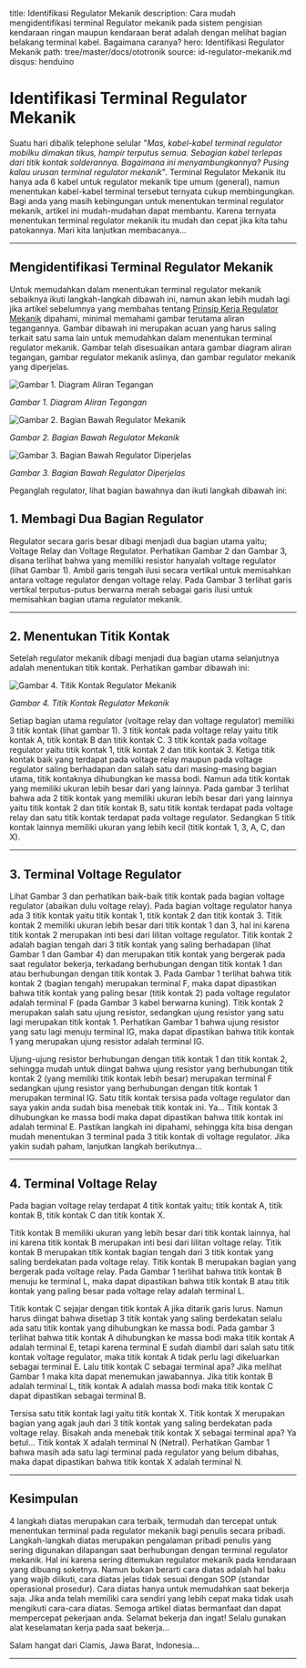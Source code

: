 title: Identifikasi Regulator Mekanik
description: Cara mudah mengidentifikasi terminal Regulator mekanik pada sistem pengisian kendaraan ringan maupun kendaraan berat adalah dengan melihat bagian belakang terminal kabel. Bagaimana caranya?
hero: Identifikasi Regulator Mekanik
path: tree/master/docs/ototronik
source: id-regulator-mekanik.md
disqus: henduino

# Identifikasi Terminal Regulator Mekanik

Suatu hari dibalik telephone selular "*Mas, kabel-kabel terminal regulator mobilku dimakan tikus, hampir terputus semua. Sebagian kabel terlepas dari titik kontak solderannya. Bagaimana ini menyambungkannya? Pusing kalau urusan terminal regulator mekanik*". Terminal Regulator Mekanik itu hanya ada 6 kabel untuk regulator mekanik tipe umum (general), namun menentukan kabel-kabel terminal tersebut ternyata cukup membingungkan. Bagi anda yang masih kebingungan untuk menentukan terminal regulator mekanik, artikel ini mudah-mudahan dapat membantu. Karena ternyata menentukan terminal regulator mekanik itu mudah dan cepat jika kita tahu patokannya. Mari kita lanjutkan membacanya...

***

## Mengidentifikasi Terminal Regulator Mekanik

Untuk memudahkan dalam menentukan terminal regulator mekanik sebaiknya ikuti langkah-langkah dibawah ini, namun akan lebih mudah lagi jika artikel sebelumnya yang membahas tentang [Prinsip Kerja Regulator Mekanik](prinsip-regulator-mekanik.md) dipahami, minimal memahami gambar terutama aliran tegangannya.
Gambar dibawah ini merupakan acuan yang harus saling terkait satu sama lain untuk memudahkan dalam menentukan terminal regulator mekanik. Gambar telah disesuaikan antara gambar diagram aliran tegangan, gambar regulator mekanik aslinya, dan gambar regulator mekanik yang diperjelas.

![Gambar 1. Diagram Aliran Tegangan](./images/01-igs-off-en-off.jpg)

*Gambar 1. Diagram Aliran Tegangan*

![Gambar 2. Bagian Bawah Regulator Mekanik](./images/02a-Terminal-Regulator.jpg)

*Gambar 2. Bagian Bawah Regulator Mekanik*

![Gambar 3. Bagian Bawah Regulator Diperjelas](./images/02b-Terminal-Regulator.jpg)

*Gambar 3. Bagian Bawah Regulator Diperjelas*

Peganglah regulator, lihat bagian bawahnya dan ikuti langkah dibawah ini:

## 1. Membagi Dua Bagian Regulator

Regulator secara garis besar dibagi menjadi dua bagian utama yaitu; Voltage Relay dan Voltage Regulator. Perhatikan Gambar 2 dan Gambar 3, disana terlihat bahwa yang memiliki resistor hanyalah voltage regulator (lihat Gambar 1). Ambil garis tengah ilusi secara vertikal untuk memisahkan antara voltage regulator dengan voltage relay. Pada Gambar 3 terlihat garis vertikal terputus-putus berwarna merah sebagai garis ilusi untuk memisahkan bagian utama regulator mekanik.

***

## 2. Menentukan Titik Kontak

Setelah regulator mekanik dibagi menjadi dua bagian utama selanjutnya adalah menentukan titik kontak. Perhatikan gambar dibawah ini:

![Gambar 4. Titik Kontak Regulator Mekanik](./images/03-titik-kontak.jpg)

*Gambar 4. Titik Kontak Regulator Mekanik*

Setiap bagian utama regulator (voltage relay dan voltage regulator) memiliki 3 titik kontak (lihat gambar 1). 3 titik kontak pada voltage relay yaitu titik kontak A, titik kontak B dan titik kontak C. 3 titik kontak pada voltage regulator yaitu titik kontak 1, titik kontak 2 dan titik kontak 3. Ketiga titik kontak baik yang terdapat pada voltage relay maupun pada voltage regulator saling berhadapan dan salah satu dari masing-masing bagian utama, titik kontaknya dihubungkan ke massa bodi. Namun ada titik kontak yang memiliki ukuran lebih besar dari yang lainnya. Pada gambar 3 terlihat bahwa ada 2 titik kontak yang memiliki ukuran lebih besar dari yang lainnya yaitu titik kontak 2 dan titik kontak B, satu titik kontak terdapat pada voltage relay dan satu titik kontak terdapat pada voltage regulator. Sedangkan 5 titik kontak lainnya memiliki ukuran yang lebih kecil (titik kontak 1, 3, A, C, dan X).

***

## 3. Terminal Voltage Regulator

Lihat Gambar 3 dan perhatikan baik-baik titik kontak pada bagian voltage regulator (abaikan dulu voltage relay). Pada bagian voltage regulator hanya ada 3 titik kontak yaitu titik kontak 1, titik kontak 2 dan titik kontak 3.
Titik kontak 2 memiliki ukuran lebih besar dari titik kontak 1 dan 3, hal ini karena titik kontak 2 merupakan inti besi dari lilitan voltage regulator. Titik kontak 2 adalah bagian tengah dari 3 titik kontak yang saling berhadapan (lihat Gambar 1 dan Gambar 4) dan merupakan titik kontak yang bergerak pada saat regulator bekerja, terkadang berhubungan dengan titik kontak 1 dan atau berhubungan dengan titik kontak 3. Pada Gambar 1 terlihat bahwa titik kontak 2 (bagian tengah) merupakan terminal F, maka dapat dipastikan bahwa titik kontak yang paling besar (titik kontak 2) pada voltage regulator adalah terminal F (pada Gambar 3 kabel berwarna kuning).
Titik kontak 2 merupakan salah satu ujung resistor, sedangkan ujung resistor yang satu lagi merupakan titik kontak 1. Perhatikan Gambar 1 bahwa ujung resistor yang satu lagi menuju terminal IG, maka dapat dipastikan bahwa titik kontak 1 yang merupakan ujung resistor adalah terminal IG.

Ujung-ujung resistor berhubungan dengan titik kontak 1 dan titik kontak 2, sehingga mudah untuk diingat bahwa ujung resistor yang berhubungan titik kontak 2 (yang memiliki titik kontak lebih besar) merupakan terminal F sedangkan ujung resistor yang berhubungan dengan titik kontak 1 merupakan terminal IG.
Satu titik kontak tersisa pada voltage regulator dan saya yakin anda sudah bisa menebak titik kontak ini. Ya... Titik kontak 3 dihubungkan ke massa bodi maka dapat dipastikan bahwa titik kontak ini adalah terminal E.
Pastikan langkah ini dipahami, sehingga kita bisa dengan mudah menentukan 3 terminal pada 3 titik kontak di voltage regulator. Jika yakin sudah paham, lanjutkan langkah berikutnya...

***

## 4. Terminal Voltage Relay

Pada bagian voltage relay terdapat 4 titik kontak yaitu; titik kontak A, titik kontak B, titik kontak C dan titik kontak X.

Titik kontak B memiliki ukuran yang lebih besar dari titik kontak lainnya, hal ini karena titik kontak B merupakan inti besi dari lilitan voltage relay. Titik kontak B merupakan titik kontak bagian tengah dari 3 titik kontak yang saling berdekatan pada voltage relay. Titik kontak B merupakan bagian yang bergerak pada voltage relay. Pada Gambar 1 terlihat bahwa titik kontak B menuju ke terminal L, maka dapat dipastikan bahwa titik kontak B atau titik kontak yang paling besar pada voltage relay adalah terminal L.

Titik kontak C sejajar dengan titik kontak A jika ditarik garis lurus. Namun harus diingat bahwa disetiap 3 titik kontak yang saling berdekatan selalu ada satu titik kontak yang dihubungkan ke massa bodi. Pada gambar 3 terlihat bahwa titik kontak A dihubungkan ke massa bodi maka titik kontak A adalah terminal E, tetapi karena terminal E sudah diambil dari salah satu titik kontak voltage regulator, maka titik kontak A tidak perlu lagi dikeluarkan sebagai terminal E. Lalu titik kontak C sebagai terminal apa? Jika melihat Gambar 1 maka kita dapat menemukan jawabannya. Jika titik kontak B adalah terminal L, titik kontak A adalah massa bodi maka titik kontak C dapat dipastikan sebagai terminal B.

Tersisa satu titik kontak lagi yaitu titik kontak X. Titik kontak X merupakan bagian yang agak jauh dari 3 titik kontak yang saling berdekatan pada voltage relay. Bisakah anda menebak titik kontak X sebagai terminal apa? Ya betul... Titik kontak X adalah terminal N (Netral). Perhatikan Gambar 1 bahwa masih ada satu lagi terminal pada regulator yang belum dibahas, maka dapat dipastikan bahwa titik kontak X adalah terminal N.

***

## Kesimpulan

4 langkah diatas merupakan cara terbaik, termudah dan tercepat untuk menentukan terminal pada regulator mekanik bagi penulis secara pribadi. Langkah-langkah diatas merupakan pengalaman pribadi penulis yang sering digunakan dilapangan saat berhubungan dengan terminal regulator mekanik. Hal ini karena sering ditemukan regulator mekanik pada kendaraan yang dibuang soketnya. Namun bukan berarti cara diatas adalah hal baku yang wajib diikuti, cara diatas jelas tidak sesuai dengan SOP (standar operasional prosedur). Cara diatas hanya untuk memudahkan saat bekerja saja. Jika anda telah memiliki cara sendiri yang lebih cepat maka tidak usah mengikuti cara-cara diatas.
Semoga artikel diatas bermanfaat dan dapat mempercepat pekerjaan anda. Selamat bekerja dan ingat! Selalu gunakan alat keselamatan kerja pada saat bekerja...

Salam hangat dari Ciamis, Jawa Barat, Indonesia...

***

